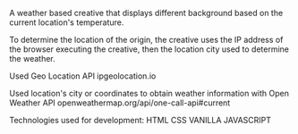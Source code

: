 A weather based creative that displays different background based on the current location's temperature.

To determine the location of the origin, the creative uses the IP address of the browser executing the creative, then the location city used to determine the weather.

Used Geo Location API ipgeolocation.io

Used location's city or coordinates to obtain weather information with Open Weather API openweathermap.org/api/one-call-api#current

Technologies used for development:
HTML
CSS
VANILLA JAVASCRIPT